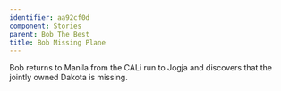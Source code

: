 ```yaml
---
identifier: aa92cf0d
component: Stories
parent: Bob The Best 
title: Bob Missing Plane
---
```

Bob returns to Manila from the CALi run to Jogja and discovers that the
jointly owned Dakota is missing.
